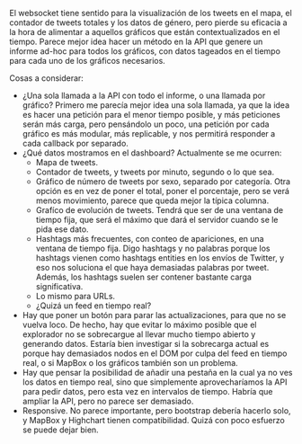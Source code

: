 El websocket tiene sentido para la visualización de los tweets en el mapa, el contador de tweets totales y los datos de género, pero pierde su eficacia a la hora de alimentar a aquellos gráficos que están contextualizados en el tiempo. Parece mejor idea hacer un método en la API que genere un informe ad-hoc para todos los gráficos, con datos tageados en el tiempo para cada uno de los gráficos necesarios.

Cosas a considerar:
* ¿Una sola llamada a la API con todo el informe, o una llamada por gráfico? Primero me parecía mejor idea una sola llamada, ya que la idea es hacer una petición para el menor tiempo posible, y más peticiones serán más carga, pero pensándolo un poco, una petición por cada gráfico es más modular, más replicable, y nos permitirá responder a cada callback por separado.
* ¿Qué datos mostramos en el dashboard? Actualmente se me ocurren:
    * Mapa de tweets.
    * Contador de tweets, y tweets por minuto, segundo o lo que sea.
    * Gráfico de número de tweets por sexo, separado por categoría. Otra opción es en vez de poner el total, poner el porcentaje, pero se verá menos movimiento, parece que queda mejor la típica columna.
    * Grafíco de evolución de tweets. Tendrá que ser de una ventana de tiempo fija, que será el máximo que dará el servidor cuando se le pida ese dato.
    * Hashtags más frecuentes, con conteo de apariciones, en una ventana de tiempo fija. Digo hashtags y no palabras porque los hashtags vienen como hashtags entities en los envíos de Twitter, y eso nos soluciona el que haya demasiadas palabras por tweet. Además, los hashtags suelen ser contener bastante carga significativa.
    * Lo mismo para URLs.
    * ¿Quizá un feed en tiempo real?
* Hay que poner un botón para parar las actualizaciones, para que no se vuelva loco. De hecho, hay que evitar lo máximo posible que el explorador no se sobrecargue al llevar mucho tiempo abierto y generando datos. Estaría bien investigar si la sobrecarga actual es porque hay demasiados nodos en el DOM por culpa del feed en tiempo real, o si MapBox o los gráficos también son un problema.
* Hay que pensar la posibilidad de añadir una pestaña en la cual ya no ves los datos en tiempo real, sino que simplemente aprovecharíamos la API para pedir datos, pero esta vez en intervalos de tiempo. Habría que ampliar la API, pero no parece ser demasiado.
* Responsive. No parece importante, pero bootstrap debería hacerlo solo, y MapBox y Highchart tienen compatibilidad. Quizá con poco esfuerzo se puede dejar bien.
